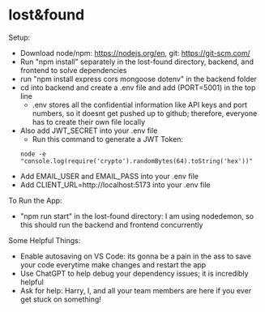 # lost&found


Setup: 
- Download node/npm: https://nodejs.org/en, git: https://git-scm.com/
- Run "npm install" separately in the lost-found directory, backend, and frontend to solve dependencies
- run "npm install express cors mongoose dotenv" in the backend folder
- cd into backend and create a .env file and add (PORT=5001) in the top line
  - .env stores all the confidential information like API keys and port numbers, so it doesnt get pushed up to github; therefore, everyone has to create their own file locally
- Also add JWT_SECRET into your .env file
  - Run this command to generate a JWT Token:
  ```
  node -e "console.log(require('crypto').randomBytes(64).toString('hex'))"
  ```
- Add EMAIL_USER and EMAIL_PASS into your .env file
- Add CLIENT_URL=http://localhost:5173 into your .env file

To Run the App: 
- "npm run start" in the lost-found directory: I am using nodedemon, so this should run the backend and frontend concurrently

Some Helpful Things: 
- Enable autosaving on VS Code: its gonna be a pain in the ass to save your code everytime make changes and restart the app
- Use ChatGPT to help debug your dependency issues; it is incredibly helpful
- Ask for help: Harry, I, and all your team members are here if you ever get stuck on something!
